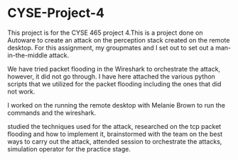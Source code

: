 # CYSE-Project-4
This project is for the CYSE 465 project 4.This is a project done on Autoware to create an attack on the perception stack created on the remote desktop.
For this assignment, my groupmates and I set out to set out a man-in-the-middle attack.

We have tried packet flooding in the Wireshark to orchestrate the attack, however, it did not go through. I have here attached the various python scripts that we utilized for the packet flooding including the ones that did not work.

I worked on the running the remote desktop with Melanie Brown to run the commands and the wireshark.

studied the techniques used for the attack, researched on the tcp packet flooding and how to implement it, brainstormed with the team on the best ways to carry out the attack, attended session to orchestrate the attacks, simulation operator for the practice stage.
